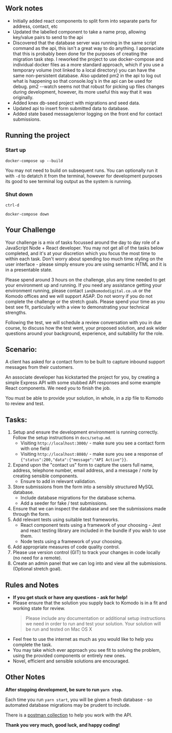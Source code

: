 ## Work notes

- Initially added react components to split form into separate parts for address, contact, etc
- Updated the labelled component to take a name prop, allowing key/value pairs to send to the api
- Discovered that the database server was running in the same script command as the api, this isn't a great way to do anything. I appreaciate that this is probably been done for the purposes of creating the migration task step. I reworked the project to use docker-compose and individual docker files as a more standard approach, which if you use a temporary volume (not linked to a local directory) you can have the same non-persistent database. Also updated pm2 in the api to log out what is happening so that console.log's in the api can be used for debug. pm2 --watch seems not that robust for picking up files changes during development, however, its more useful this way that it was originally.
- Added knex db-seed project with migrations and seed data.
- Updated api to insert form submitted data to database.
- Added state based message/error logging on the front end for contact submissions.

## Running the project

### Start up

`docker-compose up --build`

You may not need to build on subsequent runs. You can optionally run it with `-d` to detatch it from the terminal, however for development purposes its good to see terminal log output as the system is running.

### Shut down

`ctrl-d`

`docker-compose down`

## Your Challenge

Your challenge is a mix of tasks focussed around the day to day role of a JavaScript Node + React developer.
You may not get all of the tasks below completed, and it's at your discretion which you focus the most time to within each task.
Don't worry about spending too much time styling on the user interface - please simply ensure you are using semantic HTML and it is in a presentable state.

Please spend around 3 hours on the challenge, plus any time needed to get your environment up and running. If you need any assistance getting your environment running, please contact `ian@komododigital.co.uk` or the Komodo offices and we will support ASAP. Do not worry if you do not complete the challenge or the stretch goals. Please spend your time as you best see fit, particularly with a view to demonstrating your technical strengths.

Following the test, we will schedule a review conversation with you in due course, to discuss how the test went, your proposed solution, and ask wider questions around your background, experience, and suitability for the role.

## Scenario:

A client has asked for a contact form to be built to capture inbound support messages from their customers.

An associate developer has kickstarted the project for you, by creating a simple Express API with some stubbed API responses and some example React components. We need you to finish the job.

You must be able to provide your solution, in whole, in a zip file to Komodo to review and test.

## Tasks:

1. Setup and ensure the development environment is running correctly. Follow the setup instructions in `docs/setup.md`.
   - Visiting `http://localhost:3000/` - make sure you see a contact form with one field
   - Visiting `http://localhost:8080/` - make sure you see a response of `{"status":200,"data":{"message":"API Active"}}`.
2. Expand upon the "contact us" form to capture the users full name, address, telephone number, email address, and a message / note by creating sensible components.
   - Ensure to add in relevant validation.
3. Store submissions from the form into a sensibly structured MySQL database.
   - Include database migrations for the database schema.
   - Add a seeder for fake / test submissions.
4. Ensure that we can inspect the database and see the submissions made through the form.
5. Add relevant tests using suitable test frameworks.
   - React component tests using a framework of your choosing - Jest and react testing library are included in the bundle if you wish to use them.
   - Node tests using a framework of your choosing.
6. Add appropriate measures of code quality control.
7. Please use version control (GIT) to track your changes in code locally (no need for a remote).
8. Create an admin panel that we can log into and view all the submissions. (Optional stretch goal).

## Rules and Notes

- **If you get stuck or have any questions - ask for help!**
- Please ensure that the solution you supply back to Komodo is in a fit and working state for review.
  > Please include any documentation or additional setup instructions we need in order to run and test your solution.
  > Your solution will be run and tested on Mac OS X
- Feel free to use the internet as much as you would like to help you complete the task.
- You may take which ever approach you see fit to solving the problem, using the provided components or entirely new ones.
- Novel, efficient and sensible solutions are encouraged.

## Other Notes

**After stopping development, be sure to run `yarn stop`.**

Each time you run `yarn start`, you will be given a fresh database - so automated database migrations may be prudent to include.

There is a [postman collection](https://www.postman.com/) to help you work with the API.

**Thank you very much, good luck, and happy coding!**
